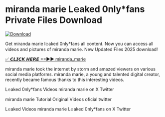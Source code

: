 # miranda marie L𝚎aked 0nly*fans Private Files Download

[![Download](https://i.imgur.com/PoXn3jX.png)](https://mediafirer.com/miranda+marie)

Get miranda marie l𝚎aked 0nly*fans all content. Now you can access all videos and pictures of miranda marie. New Updated Files 2025 download!

[✅ 𝘾𝙇𝙄𝘾𝙆 𝙃𝙀𝙍𝙀 ==►► miranda_marie](https://mediafirer.com/miranda+marie)

miranda marie took the internet by storm and amazed viewers on various social media platforms. miranda marie, a young and talented digital creator, recently became famous thanks to this interesting videos.

L𝚎aked 0nly*fans Videos miranda marie on X Twitter

miranda marie Tutorial Original Videos oficial twitter

L𝚎aked Videos miranda marie L𝚎aked 0nly*fans on X Twitter